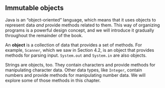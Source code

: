 ##  Immutable objects



Java is an “object-oriented” language, which means that it uses objects to represent data *and* provide methods related to them.
This way of organizing programs is a powerful design concept, and we will introduce it gradually throughout the remainder of the book.


An **object** is a collection of data that provides a set of methods.
For example, `Scanner`, which we saw in Section 4.2, is an object that provides methods for parsing input.
`System.out` and `System.in` are also objects.

Strings are objects, too.
They contain characters and provide methods for manipulating character data.
Other data types, like `Integer`, contain numbers and provide methods for manipulating number data.
We will explore some of those methods in this chapter.